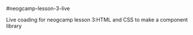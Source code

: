 #neogcamp-lesson-3-live

Live coading for neogcamp lesson 3:HTML and CSS to make a component library
